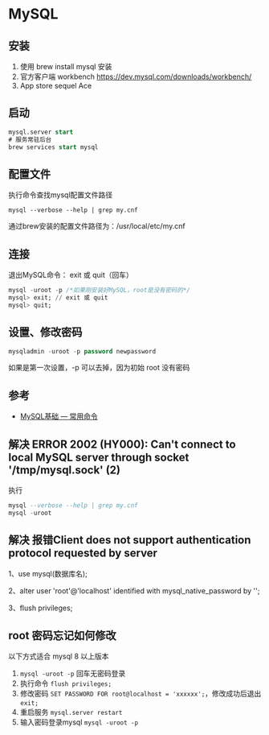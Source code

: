 # MySQL

## 安装

1. 使用 brew install mysql 安装
2. 官方客户端 workbench <https://dev.mysql.com/downloads/workbench/>
3. App store sequel Ace

## 启动

```sql
mysql.server start
# 服务常驻后台
brew services start mysql
```

## 配置文件

执行命令查找mysql配置文件路径

 ```shell
 mysql --verbose --help | grep my.cnf
 ```

通过brew安装的配置文件路径为：/usr/local/etc/my.cnf

## 连接

退出MySQL命令： exit 或 quit（回车）

```sql
mysql -uroot -p /*如果刚安装好MySQL，root是没有密码的*/
mysql> exit; // exit 或 quit
mysql> quit;
```

## 设置、修改密码

```sql
mysqladmin -uroot -p password newpassword
```

如果是第一次设置，-p 可以去掉，因为初始 root 没有密码

## 参考

* [MySQL基础 — 常用命令](https://blog.csdn.net/qq_38328378/article/details/80858073)

## 解决 ERROR 2002 (HY000): Can't connect to local MySQL server through socket '/tmp/mysql.sock' (2)

执行

```sql
mysql --verbose --help | grep my.cnf
mysql -uroot
```

## 解决 报错Client does not support authentication protocol requested by server

1、use mysql(数据库名);

2、alter user 'root'@'localhost' identified with mysql_native_password by '';

3、flush privileges;

## root 密码忘记如何修改

以下方式适合 mysql 8 以上版本

1. ```mysql -uroot -p``` 回车无密码登录
2. 执行命令 ```flush privileges;```
3. 修改密码 ```SET PASSWORD FOR root@localhost = 'xxxxxx';```，修改成功后退出 ```exit;```
4. 重启服务 ```mysql.server restart```
5. 输入密码登录mysql  ```mysql -uroot -p```
